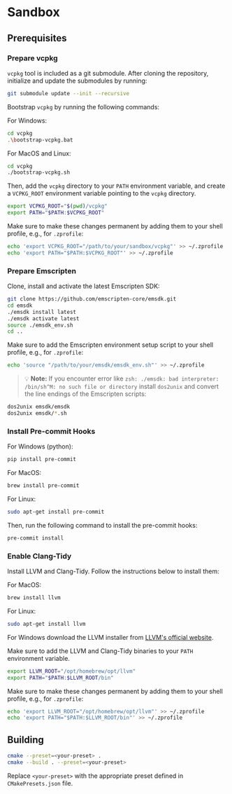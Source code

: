 # Sandbox

## Prerequisites

### Prepare vcpkg

`vcpkg` tool is included as a git submodule. After cloning the repository, initialize and update the submodules by running:

```bash
git submodule update --init --recursive
```

Bootstrap `vcpkg` by running the following commands:

For Windows:

```bash
cd vcpkg
.\bootstrap-vcpkg.bat
```

For MacOS and Linux:

```bash
cd vcpkg
./bootstrap-vcpkg.sh
```

Then, add the `vcpkg` directory to your `PATH` environment variable, and create a `VCPKG_ROOT` environment variable pointing to the `vcpkg` directory.

```bash
export VCPKG_ROOT="$(pwd)/vcpkg"
export PATH="$PATH:$VCPKG_ROOT"
```

Make sure to make these changes permanent by adding them to your shell profile, e.g., for `.zprofile`:

```bash
echo 'export VCPKG_ROOT="/path/to/your/sandbox/vcpkg"' >> ~/.zprofile
echo 'export PATH="$PATH:$VCPKG_ROOT"' >> ~/.zprofile
```

### Prepare Emscripten

Clone, install and activate the latest Emscripten SDK:

```bash
git clone https://github.com/emscripten-core/emsdk.git
cd emsdk
./emsdk install latest
./emsdk activate latest
source ./emsdk_env.sh
cd ..
```

Make sure to add the Emscripten environment setup script to your shell profile, e.g., for `.zprofile`:

```bash
echo 'source "/path/to/your/emsdk/emsdk_env.sh"' >> ~/.zprofile
```

> :bulb: **Note:** If you encounter error like `zsh: ./emsdk: bad interpreter: /bin/sh^M: no such file or directory` install `dos2unix` and convert the line endings of the Emscripten scripts:

```bash
dos2unix emsdk/emsdk
dos2unix emsdk/*.sh
```

### Install Pre-commit Hooks

For Windows (python):

```bash
pip install pre-commit
```

For MacOS:

```bash
brew install pre-commit
```

For Linux:

```bash
sudo apt-get install pre-commit
```

Then, run the following command to install the pre-commit hooks:

```bash
pre-commit install
```

### Enable Clang-Tidy

Install LLVM and Clang-Tidy. Follow the instructions below to install them:

For MacOS:

```bash
brew install llvm
```

For Linux:

```bash
sudo apt-get install llvm
```

For Windows download the LLVM installer from [LLVM's official website](https://releases.llvm.org/download.html).

Make sure to add the LLVM and Clang-Tidy binaries to your `PATH` environment variable.

```bash
export LLVM_ROOT="/opt/homebrew/opt/llvm"
export PATH="$PATH:$LLVM_ROOT/bin"
```

Make sure to make these changes permanent by adding them to your shell profile, e.g., for `.zprofile`:

```bash
echo 'export LLVM_ROOT="/opt/homebrew/opt/llvm"' >> ~/.zprofile
echo 'export PATH="$PATH:$LLVM_ROOT/bin"' >> ~/.zprofile
```

## Building

```bash
cmake --preset=<your-preset> .
cmake --build . --preset=<your-preset>
```

Replace `<your-preset>` with the appropriate preset defined in `CMakePresets.json` file.
